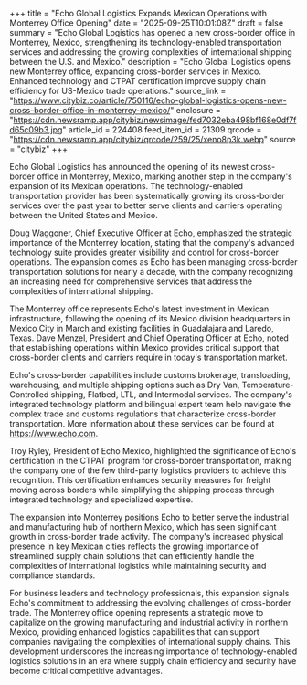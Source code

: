 +++
title = "Echo Global Logistics Expands Mexican Operations with Monterrey Office Opening"
date = "2025-09-25T10:01:08Z"
draft = false
summary = "Echo Global Logistics has opened a new cross-border office in Monterrey, Mexico, strengthening its technology-enabled transportation services and addressing the growing complexities of international shipping between the U.S. and Mexico."
description = "Echo Global Logistics opens new Monterrey office, expanding cross-border services in Mexico. Enhanced technology and CTPAT certification improve supply chain efficiency for US-Mexico trade operations."
source_link = "https://www.citybiz.co/article/750116/echo-global-logistics-opens-new-cross-border-office-in-monterrey-mexico/"
enclosure = "https://cdn.newsramp.app/citybiz/newsimage/fed7032eba498bf168e0df7fd65c09b3.jpg"
article_id = 224408
feed_item_id = 21309
qrcode = "https://cdn.newsramp.app/citybiz/qrcode/259/25/xeno8p3k.webp"
source = "citybiz"
+++

<p>Echo Global Logistics has announced the opening of its newest cross-border office in Monterrey, Mexico, marking another step in the company's expansion of its Mexican operations. The technology-enabled transportation provider has been systematically growing its cross-border services over the past year to better serve clients and carriers operating between the United States and Mexico.</p><p>Doug Waggoner, Chief Executive Officer at Echo, emphasized the strategic importance of the Monterrey location, stating that the company's advanced technology suite provides greater visibility and control for cross-border operations. The expansion comes as Echo has been managing cross-border transportation solutions for nearly a decade, with the company recognizing an increasing need for comprehensive services that address the complexities of international shipping.</p><p>The Monterrey office represents Echo's latest investment in Mexican infrastructure, following the opening of its Mexico division headquarters in Mexico City in March and existing facilities in Guadalajara and Laredo, Texas. Dave Menzel, President and Chief Operating Officer at Echo, noted that establishing operations within Mexico provides critical support that cross-border clients and carriers require in today's transportation market.</p><p>Echo's cross-border capabilities include customs brokerage, transloading, warehousing, and multiple shipping options such as Dry Van, Temperature-Controlled shipping, Flatbed, LTL, and Intermodal services. The company's integrated technology platform and bilingual expert team help navigate the complex trade and customs regulations that characterize cross-border transportation. More information about these services can be found at <a href="https://www.echo.com" rel="nofollow" target="_blank">https://www.echo.com</a>.</p><p>Troy Ryley, President of Echo Mexico, highlighted the significance of Echo's certification in the CTPAT program for cross-border transportation, making the company one of the few third-party logistics providers to achieve this recognition. This certification enhances security measures for freight moving across borders while simplifying the shipping process through integrated technology and specialized expertise.</p><p>The expansion into Monterrey positions Echo to better serve the industrial and manufacturing hub of northern Mexico, which has seen significant growth in cross-border trade activity. The company's increased physical presence in key Mexican cities reflects the growing importance of streamlined supply chain solutions that can efficiently handle the complexities of international logistics while maintaining security and compliance standards.</p><p>For business leaders and technology professionals, this expansion signals Echo's commitment to addressing the evolving challenges of cross-border trade. The Monterrey office opening represents a strategic move to capitalize on the growing manufacturing and industrial activity in northern Mexico, providing enhanced logistics capabilities that can support companies navigating the complexities of international supply chains. This development underscores the increasing importance of technology-enabled logistics solutions in an era where supply chain efficiency and security have become critical competitive advantages.</p>